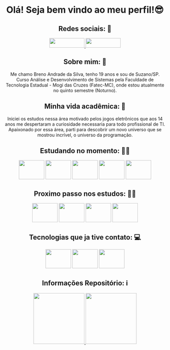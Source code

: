 <div align = "center">
  <h1 align = "center"> Olá! Seja bem vindo ao meu perfil!😎 </h1>
  <h2> Redes sociais: 📸</h2>
  <a href="https://www.linkedin.com/in/breno-andrade-dev/" target="_blank">
    <img width="110" height="30" src="https://img.shields.io/badge/linkedin-%230077B5.svg?style=for-the-badge&logo=linkedin&logoColor=white">
  </a>
  <a href="https://github.com/Breno-Andrade" target="_blank">
    <img width="110" height="30" src="https://img.shields.io/badge/GitHub-100000?style=for-the-badge&logo=github&logoColor=white" target="_blank">
  </a>
</div>

<div align = "center">
  <h2>Sobre mim: 🤖</h2>
  <p>Me chamo Breno Andrade da Silva, tenho 19 anos e sou de Suzano/SP. Curso Análise e Desenvolvimento de Sistemas pela Faculdade de Tecnologia Estadual - Mogi das Cruzes   (Fatec-MC), onde estou atualmente no quinto semestre (Noturno).</p>
</div>

<div align = "center">
  <h2>Minha vida acadêmica: 📒</h2>
  <p> Iniciei os estudos nessa área motivado pelos jogos eletrônicos que aos 14 anos me despertaram a curiosidade necessaria para todo profissional de TI. Apaixonado por essa área, parti para descobrir um novo universo que se mostrou incrível, o universo da programação.</p>
</div>

<div align = "center">
  <h2>Estudando no momento: 👨‍💻</h2>
  <img width="80" height="60" src="https://cdn.jsdelivr.net/gh/devicons/devicon/icons/html5/html5-original.svg" />
  <img width="80" height="60" src="https://cdn.jsdelivr.net/gh/devicons/devicon/icons/css3/css3-original.svg" />     
  <img width="80" height="60" src="https://cdn.jsdelivr.net/gh/devicons/devicon/icons/javascript/javascript-original.svg" />
  <img width="80" height="60" src="https://cdn.jsdelivr.net/gh/devicons/devicon/icons/git/git-original.svg" />
  <img width="80" height="60" src="https://cdn.jsdelivr.net/gh/devicons/devicon/icons/github/github-original.svg" />
</div>

<div align = "center">
  <h2>Proximo passo nos estudos: 🚶‍♂️</h2>
  <img width="80" height="60" src="https://cdn.jsdelivr.net/gh/devicons/devicon/icons/tailwindcss/tailwindcss-plain.svg" />  
  <img width="80" height="60" src="https://cdn.jsdelivr.net/gh/devicons/devicon/icons/bootstrap/bootstrap-original.svg" />
  <img width="80" height="60" src="https://cdn.jsdelivr.net/gh/devicons/devicon/icons/react/react-original.svg" />
  <img width="80" height="60" src="https://cdn.jsdelivr.net/gh/devicons/devicon/icons/typescript/typescript-original.svg" />
</div>

<div align = "center">
  <h2> Tecnologias que ja tive contato: 💻</h2>
  <img width="80" height="60" src="https://cdn.jsdelivr.net/gh/devicons/devicon/icons/java/java-original.svg" />
  <img width="80" height="60" src="https://cdn.jsdelivr.net/gh/devicons/devicon/icons/spring/spring-original.svg" />
  <img width="80" height="60"  src="https://cdn.jsdelivr.net/gh/devicons/devicon/icons/postgresql/postgresql-original.svg" />
</div>

<div align = "center">
  <h2>Informações Repositório: ℹ</h2>
  <a href="https://github.com/Breno-Andrade">
    <img height = "160em" src="https://github-readme-stats.vercel.app/api?username=Breno-Andrade&show_icons=true&theme=dark&include_all_commits=true&count_private=true"/>
    <img height = "160em"	src="https://github-readme-stats.vercel.app/api/top-langs/?username=Breno-Andrade&layout=compact&theme=dark"/>
  </a>
</div>
